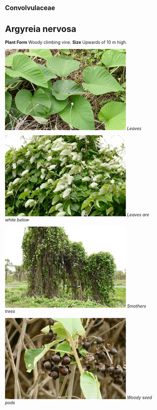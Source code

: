 ## Convolvulaceae
# Argyreia nervosa
 **Plant Form** Woody climbing vine. **Size** Upwards of 10 m high.


![Leaves](9479_P6930441.jpg)
 *Leaves* 

![Leaves are white below](9480_P6930443.jpg)
 *Leaves are white below* 

![Smothers trees](9538_P6930505.jpg)
 *Smothers trees* 

![Woody seed pods](9534_P6930500.jpg)
 *Woody seed pods* 

